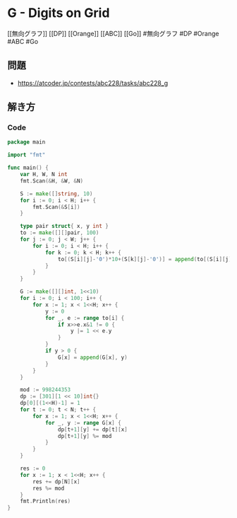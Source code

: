 # G - Digits on Grid
[[無向グラフ]] [[DP]] [[Orange]] [[ABC]] [[Go]]
#無向グラフ #DP #Orange #ABC #Go 

## 問題
- https://atcoder.jp/contests/abc228/tasks/abc228_g

## 解き方
### Code
```go
package main

import "fmt"

func main() {
	var H, W, N int
	fmt.Scan(&H, &W, &N)

	S := make([]string, 10)
	for i := 0; i < H; i++ {
		fmt.Scan(&S[i])
	}

	type pair struct{ x, y int }
	to := make([][]pair, 100)
	for j := 0; j < W; j++ {
		for i := 0; i < H; i++ {
			for k := 0; k < H; k++ {
				to[(S[i][j]-'0')*10+(S[k][j]-'0')] = append(to[(S[i][j]-'0')*10+(S[k][j]-'0')], pair{i, k})
			}
		}
	}

	G := make([][]int, 1<<10)
	for i := 0; i < 100; i++ {
		for x := 1; x < 1<<H; x++ {
			y := 0
			for _, e := range to[i] {
				if x>>e.x&1 != 0 {
					y |= 1 << e.y
				}
			}
			if y > 0 {
				G[x] = append(G[x], y)
			}
		}
	}

	mod := 998244353
	dp := [301][1 << 10]int{}
	dp[0][(1<<H)-1] = 1
	for t := 0; t < N; t++ {
		for x := 1; x < 1<<H; x++ {
			for _, y := range G[x] {
				dp[t+1][y] += dp[t][x]
				dp[t+1][y] %= mod
			}
		}
	}

	res := 0
	for x := 1; x < 1<<H; x++ {
		res += dp[N][x]
		res %= mod
	}
	fmt.Println(res)
}
```